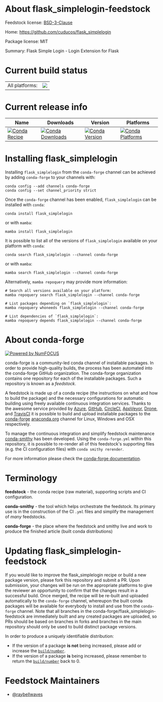 About flask_simplelogin-feedstock
=================================

Feedstock license: [BSD-3-Clause](https://github.com/conda-forge/flask_simplelogin-feedstock/blob/main/LICENSE.txt)

Home: https://github.com/cuducos/flask_simplelogin

Package license: MIT

Summary: Flask Simple Login - Login Extension for Flask

Current build status
====================


<table><tr><td>All platforms:</td>
    <td>
      <a href="https://dev.azure.com/conda-forge/feedstock-builds/_build/latest?definitionId=11569&branchName=main">
        <img src="https://dev.azure.com/conda-forge/feedstock-builds/_apis/build/status/flask_simplelogin-feedstock?branchName=main">
      </a>
    </td>
  </tr>
</table>

Current release info
====================

| Name | Downloads | Version | Platforms |
| --- | --- | --- | --- |
| [![Conda Recipe](https://img.shields.io/badge/recipe-flask_simplelogin-green.svg)](https://anaconda.org/conda-forge/flask_simplelogin) | [![Conda Downloads](https://img.shields.io/conda/dn/conda-forge/flask_simplelogin.svg)](https://anaconda.org/conda-forge/flask_simplelogin) | [![Conda Version](https://img.shields.io/conda/vn/conda-forge/flask_simplelogin.svg)](https://anaconda.org/conda-forge/flask_simplelogin) | [![Conda Platforms](https://img.shields.io/conda/pn/conda-forge/flask_simplelogin.svg)](https://anaconda.org/conda-forge/flask_simplelogin) |

Installing flask_simplelogin
============================

Installing `flask_simplelogin` from the `conda-forge` channel can be achieved by adding `conda-forge` to your channels with:

```
conda config --add channels conda-forge
conda config --set channel_priority strict
```

Once the `conda-forge` channel has been enabled, `flask_simplelogin` can be installed with `conda`:

```
conda install flask_simplelogin
```

or with `mamba`:

```
mamba install flask_simplelogin
```

It is possible to list all of the versions of `flask_simplelogin` available on your platform with `conda`:

```
conda search flask_simplelogin --channel conda-forge
```

or with `mamba`:

```
mamba search flask_simplelogin --channel conda-forge
```

Alternatively, `mamba repoquery` may provide more information:

```
# Search all versions available on your platform:
mamba repoquery search flask_simplelogin --channel conda-forge

# List packages depending on `flask_simplelogin`:
mamba repoquery whoneeds flask_simplelogin --channel conda-forge

# List dependencies of `flask_simplelogin`:
mamba repoquery depends flask_simplelogin --channel conda-forge
```


About conda-forge
=================

[![Powered by
NumFOCUS](https://img.shields.io/badge/powered%20by-NumFOCUS-orange.svg?style=flat&colorA=E1523D&colorB=007D8A)](https://numfocus.org)

conda-forge is a community-led conda channel of installable packages.
In order to provide high-quality builds, the process has been automated into the
conda-forge GitHub organization. The conda-forge organization contains one repository
for each of the installable packages. Such a repository is known as a *feedstock*.

A feedstock is made up of a conda recipe (the instructions on what and how to build
the package) and the necessary configurations for automatic building using freely
available continuous integration services. Thanks to the awesome service provided by
[Azure](https://azure.microsoft.com/en-us/services/devops/), [GitHub](https://github.com/),
[CircleCI](https://circleci.com/), [AppVeyor](https://www.appveyor.com/),
[Drone](https://cloud.drone.io/welcome), and [TravisCI](https://travis-ci.com/)
it is possible to build and upload installable packages to the
[conda-forge](https://anaconda.org/conda-forge) [anaconda.org](https://anaconda.org/)
channel for Linux, Windows and OSX respectively.

To manage the continuous integration and simplify feedstock maintenance
[conda-smithy](https://github.com/conda-forge/conda-smithy) has been developed.
Using the ``conda-forge.yml`` within this repository, it is possible to re-render all of
this feedstock's supporting files (e.g. the CI configuration files) with ``conda smithy rerender``.

For more information please check the [conda-forge documentation](https://conda-forge.org/docs/).

Terminology
===========

**feedstock** - the conda recipe (raw material), supporting scripts and CI configuration.

**conda-smithy** - the tool which helps orchestrate the feedstock.
                   Its primary use is in the construction of the CI ``.yml`` files
                   and simplify the management of *many* feedstocks.

**conda-forge** - the place where the feedstock and smithy live and work to
                  produce the finished article (built conda distributions)


Updating flask_simplelogin-feedstock
====================================

If you would like to improve the flask_simplelogin recipe or build a new
package version, please fork this repository and submit a PR. Upon submission,
your changes will be run on the appropriate platforms to give the reviewer an
opportunity to confirm that the changes result in a successful build. Once
merged, the recipe will be re-built and uploaded automatically to the
`conda-forge` channel, whereupon the built conda packages will be available for
everybody to install and use from the `conda-forge` channel.
Note that all branches in the conda-forge/flask_simplelogin-feedstock are
immediately built and any created packages are uploaded, so PRs should be based
on branches in forks and branches in the main repository should only be used to
build distinct package versions.

In order to produce a uniquely identifiable distribution:
 * If the version of a package **is not** being increased, please add or increase
   the [``build/number``](https://docs.conda.io/projects/conda-build/en/latest/resources/define-metadata.html#build-number-and-string).
 * If the version of a package **is** being increased, please remember to return
   the [``build/number``](https://docs.conda.io/projects/conda-build/en/latest/resources/define-metadata.html#build-number-and-string)
   back to 0.

Feedstock Maintainers
=====================

* [@raybellwaves](https://github.com/raybellwaves/)

